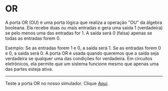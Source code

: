 # OR

A porta OR (OU) é uma porta lógica que realiza a operação "OU" da álgebra booleana. Ela recebe duas ou mais entradas e gera uma saída 1 (verdadeira) se pelo menos uma das entradas for 1. A saída será 0 (falsa) apenas se todas as entradas forem 0.

Exemplo:
Se as entradas forem 1 e 0, a saída será 1.
Se as entradas forem 0 e 0, a saída será 0.
A porta OR é usada quando queremos que a saída seja verdadeira se qualquer uma das condições for verdadeira. Em circuitos eletrônicos, ela permite que um sistema funcione mesmo que apenas uma das partes esteja ativa.

---

Teste a porta OR no nosso simulador. Clique [Aqui](https://umbarril.github.io/logic-simulator).
